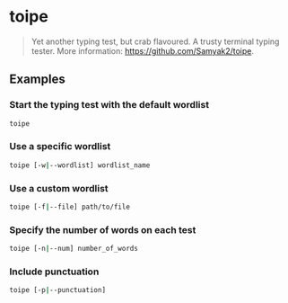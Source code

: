 # toipe

> Yet another typing test, but crab flavoured. A trusty terminal typing tester. More information: <https://github.com/Samyak2/toipe>.

## Examples

### Start the typing test with the default wordlist

```bash
toipe
```

### Use a specific wordlist

```bash
toipe [-w|--wordlist] wordlist_name
```

### Use a custom wordlist

```bash
toipe [-f|--file] path/to/file
```

### Specify the number of words on each test

```bash
toipe [-n|--num] number_of_words
```

### Include punctuation

```bash
toipe [-p|--punctuation]
```
